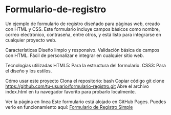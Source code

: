 # Formulario-de-registro
Un ejemplo de formulario de registro diseñado para páginas web, creado con HTML y CSS. Este formulario incluye campos básicos como nombre, correo electrónico, contraseña, entre otros, y está listo para integrarse en cualquier proyecto web.

Características
Diseño limpio y responsivo.
Validación básica de campos con HTML.
Fácil de personalizar e integrar en cualquier sitio web.

Tecnologías utilizadas
HTML5: Para la estructura del formulario.
CSS3: Para el diseño y los estilos.

Cómo usar este proyecto
Clona el repositorio:
bash
Copiar código
git clone https://github.com/tu-usuario/formulario-registro.git
Abre el archivo index.html en tu navegador favorito para probarlo localmente.

Ver la página en línea
Este formulario está alojado en GitHub Pages. Puedes verlo en funcionamiento aquí:
[Formulario de Registro Simple](https://williamrivasr.github.io/Formulario-de-registro/)
